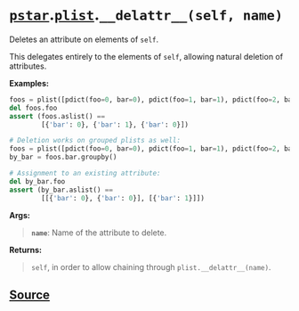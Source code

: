 # [`pstar`](./pstar.md).[`plist`](./pstar_plist.md).`__delattr__(self, name)`

Deletes an attribute on elements of `self`.

This delegates entirely to the elements of `self`, allowing natural
deletion of attributes.

**Examples:**
```python
foos = plist([pdict(foo=0, bar=0), pdict(foo=1, bar=1), pdict(foo=2, bar=0)])
del foos.foo
assert (foos.aslist() ==
        [{'bar': 0}, {'bar': 1}, {'bar': 0}])

# Deletion works on grouped plists as well:
foos = plist([pdict(foo=0, bar=0), pdict(foo=1, bar=1), pdict(foo=2, bar=0)])
by_bar = foos.bar.groupby()

# Assignment to an existing attribute:
del by_bar.foo
assert (by_bar.aslist() ==
        [[{'bar': 0}, {'bar': 0}], [{'bar': 1}]])
```

**Args:**

>    **`name`**: Name of the attribute to delete.

**Returns:**

>    `self`, in order to allow chaining through `plist.__delattr__(name)`.



## [Source](../pstar/pstar.py#L2556-L2590)